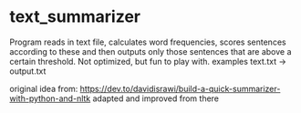 # text_summarizer

Program reads in text file, calculates word frequencies, scores sentences according to these and then outputs only those sentences that are above a certain threshold. Not optimized, but fun to play with.
examples text.txt -> output.txt

original idea from: https://dev.to/davidisrawi/build-a-quick-summarizer-with-python-and-nltk
adapted and improved from there
